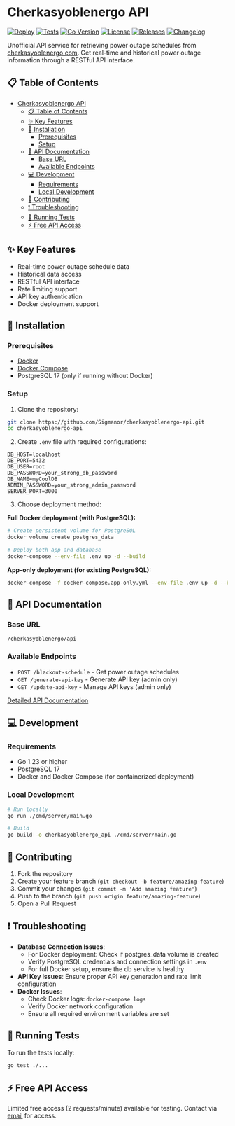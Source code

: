# Cherkasyoblenergo API

[![Deploy](https://github.com/Sigmanor/cherkasyoblenergo-api/actions/workflows/deploy.yml/badge.svg)](https://github.com/Sigmanor/cherkasyoblenergo-api/actions/workflows/deploy.yml)
[![Tests](https://github.com/Sigmanor/cherkasyoblenergo-api/actions/workflows/tests.yml/badge.svg)](https://github.com/Sigmanor/cherkasyoblenergo-api/actions/workflows/tests.yml)
[![Go Version](https://img.shields.io/github/go-mod/go-version/Sigmanor/cherkasyoblenergo-api)](https://go.dev/)
[![License](https://img.shields.io/github/license/Think-Root/chappie_server)](LICENSE)
[![Releases](https://img.shields.io/github/release/Sigmanor/cherkasyoblenergo-api.svg)](https://github.com/Sigmanor/cherkasyoblenergo-api/releases)
[![Changelog](https://img.shields.io/badge/changelog-md-blue)](CHANGELOG.md)

Unofficial API service for retrieving power outage schedules from [cherkasyoblenergo.com](https://cherkasyoblenergo.com/). Get real-time and historical power outage information through a RESTful API interface.

## 📋 Table of Contents

- [Cherkasyoblenergo API](#cherkasyoblenergo-api)
  - [📋 Table of Contents](#-table-of-contents)
  - [✨ Key Features](#-key-features)
  - [🚀 Installation](#-installation)
    - [Prerequisites](#prerequisites)
    - [Setup](#setup)
  - [🔑 API Documentation](#-api-documentation)
    - [Base URL](#base-url)
    - [Available Endpoints](#available-endpoints)
  - [💻 Development](#-development)
    - [Requirements](#requirements)
    - [Local Development](#local-development)
  - [🤝 Contributing](#-contributing)
  - [❗ Troubleshooting](#-troubleshooting)
  - [🚦 Running Tests](#-running-tests)
  - [⚡ Free API Access](#-free-api-access)

## ✨ Key Features

- Real-time power outage schedule data
- Historical data access
- RESTful API interface
- Rate limiting support
- API key authentication
- Docker deployment support

## 🚀 Installation

### Prerequisites

- [Docker](https://docs.docker.com/engine/install/)
- [Docker Compose](https://docs.docker.com/compose/install/)
- PostgreSQL 17 (only if running without Docker)

### Setup

1. Clone the repository:
```bash
git clone https://github.com/Sigmanor/cherkasyoblenergo-api.git
cd cherkasyoblenergo-api
```

2. Create `.env` file with required configurations:
```properties
DB_HOST=localhost
DB_PORT=5432
DB_USER=root
DB_PASSWORD=your_strong_db_password
DB_NAME=myCoolDB
ADMIN_PASSWORD=your_strong_admin_password
SERVER_PORT=3000
```

3. Choose deployment method:

**Full Docker deployment (with PostgreSQL):**
```bash
# Create persistent volume for PostgreSQL
docker volume create postgres_data

# Deploy both app and database
docker-compose --env-file .env up -d --build
```

**App-only deployment (for existing PostgreSQL):**
```bash
docker-compose -f docker-compose.app-only.yml --env-file .env up -d --build
```

## 🔑 API Documentation

### Base URL
```
/cherkasyoblenergo/api
```

### Available Endpoints

- `POST /blackout-schedule` - Get power outage schedules
- `GET /generate-api-key` - Generate API key (admin only)
- `GET /update-api-key` - Manage API keys (admin only)

[Detailed API Documentation](API.md)

## 💻 Development

### Requirements

- Go 1.23 or higher
- PostgreSQL 17
- Docker and Docker Compose (for containerized deployment)

### Local Development

```bash
# Run locally
go run ./cmd/server/main.go

# Build
go build -o cherkasyoblenergo_api ./cmd/server/main.go
```

## 🤝 Contributing

1. Fork the repository
2. Create your feature branch (`git checkout -b feature/amazing-feature`)
3. Commit your changes (`git commit -m 'Add amazing feature'`)
4. Push to the branch (`git push origin feature/amazing-feature`)
5. Open a Pull Request

## ❗ Troubleshooting

- **Database Connection Issues**: 
  - For Docker deployment: Check if postgres_data volume is created
  - Verify PostgreSQL credentials and connection settings in `.env`
  - For full Docker setup, ensure the db service is healthy
- **API Key Issues**: Ensure proper API key generation and rate limit configuration
- **Docker Issues**: 
  - Check Docker logs: `docker-compose logs`
  - Verify Docker network configuration
  - Ensure all required environment variables are set

## 🚦 Running Tests

To run the tests locally:
```bash
go test ./...
```

## ⚡ Free API Access

Limited free access (2 requests/minute) available for testing. Contact via [email](mailto:sigmanor@pm.me) for access.